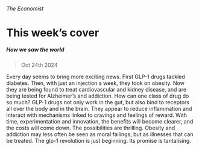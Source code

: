 ###### The Economist
# This week’s cover 
##### How we saw the world 
> Oct 24th 2024 
Every day seems to bring more exciting news. First GLP-1 drugs tackled diabetes. Then, with just an injection a week, they took on obesity. Now they are being found to treat cardiovascular and kidney disease, and are being tested for Alzheimer’s and addiction. How can one class of drug do so much? GLP-1 drugs not only work in the gut, but also bind to receptors all over the body and in the brain. They appear to reduce inflammation and interact with mechanisms linked to cravings and feelings of reward. With time, experimentation and innovation, the benefits will become clearer, and the costs will come down. The possibilities are thrilling. Obesity and addiction may less often be seen as moral failings, but as illnesses that can be treated. The glp-1 revolution is just beginning. Its promise is tantalising.
